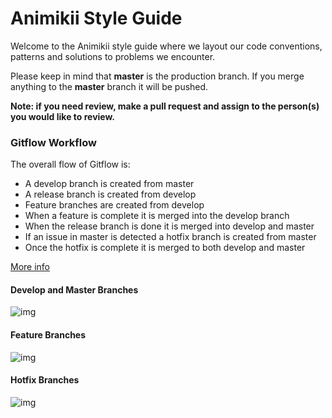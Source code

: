 # Animikii Style Guide
Welcome to the Animikii style guide where we layout our code conventions, patterns and solutions to problems we encounter.

Please keep in mind that **master** is the production branch. If you merge anything to the **master** branch it will be pushed.

**Note: if you need review, make a pull request and assign to the person(s) you would like to review.**

### Gitflow Workflow

The overall flow of Gitflow is:

- A develop branch is created from master
- A release branch is created from develop
- Feature branches are created from develop
- When a feature is complete it is merged into the develop branch
- When the release branch is done it is merged into develop and master
- If an issue in master is detected a hotfix branch is created from master
- Once the hotfix is complete it is merged to both develop and master

[More info](https://www.atlassian.com/git/tutorials/comparing-workflows/gitflow-workflow)

#### Develop and Master Branches

![img](https://wac-cdn.atlassian.com/dam/jcr:2bef0bef-22bc-4485-94b9-a9422f70f11c/02%20(2).svg?cdnVersion=jo)

#### Feature Branches

![img](https://wac-cdn.atlassian.com/dam/jcr:a9cea7b7-23c3-41a7-a4e0-affa053d9ea7/04%20(1).svg?cdnVersion=jo)

#### Hotfix Branches

![img](https://wac-cdn.atlassian.com/dam/jcr:61ccc620-5249-4338-be66-94d563f2843c/05%20(2).svg?cdnVersion=jo)
